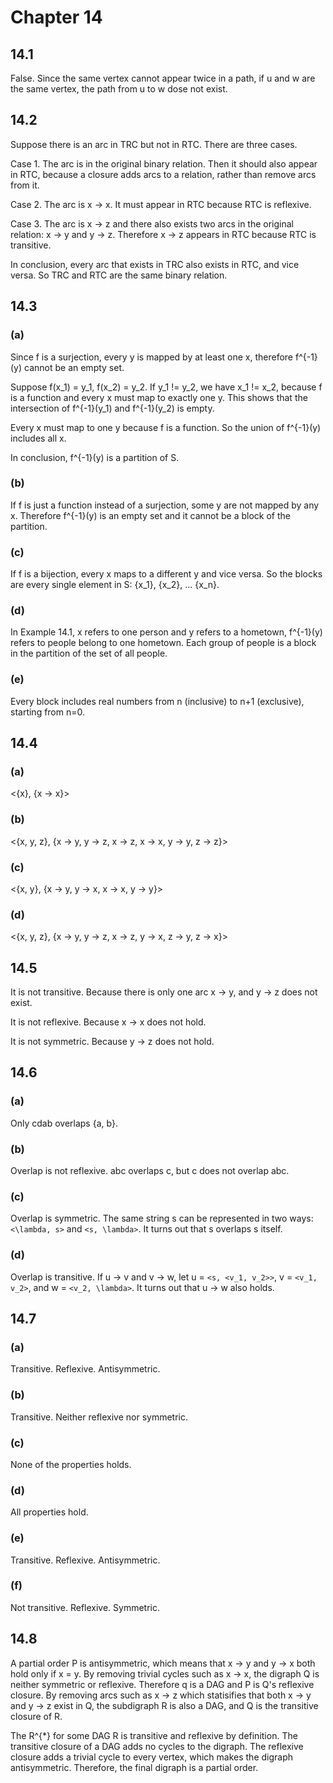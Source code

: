 # Chapter 14

## 14.1

False. Since the same vertex cannot appear twice in a path, if u and w are the same vertex, the path from u to w dose not exist.

## 14.2

Suppose there is an arc in TRC but not in RTC. There are three cases.

Case 1. The arc is in the original binary relation. Then it should also appear in RTC, because a closure adds arcs to a relation, rather than remove arcs from it.

Case 2. The arc is x -> x. It must appear in RTC because RTC is reflexive.

Case 3. The arc is x -> z and there also exists two arcs in the original relation: x -> y and y -> z. Therefore x -> z appears in RTC because RTC is transitive.

In conclusion, every arc that exists in TRC also exists in RTC, and vice versa. So TRC and RTC are the same binary relation.

## 14.3

### (a)

Since f is a surjection, every y is mapped by at least one x, therefore f^{-1}(y) cannot be an empty set.

Suppose f(x_1) = y_1, f(x_2) = y_2. If y_1 != y_2, we have x_1 != x_2, because f is a function and every x must map to exactly one y. This shows that the intersection of f^{-1}(y_1) and f^{-1}(y_2) is empty.

Every x must map to one y because f is a function. So the union of f^{-1}(y) includes all x.

In conclusion, f^{-1}(y) is a partition of S.

### (b)

If f is just a function instead of a surjection, some y are not mapped by any x. Therefore f^{-1}(y) is an empty set and it cannot be a block of the partition.

### (c)

If f is a bijection, every x maps to a different y and vice versa. So the blocks are every single element in S: {x_1}, {x_2}, ... {x_n}.

### (d)

In Example 14.1, x refers to one person and y refers to a hometown, f^{-1}(y) refers to people belong to one hometown. Each group of people is a block in the partition of the set of all people.

### (e)

Every block includes real numbers from n (inclusive) to n+1 (exclusive), starting from n=0.

## 14.4

### (a)

<{x}, {x -> x}>

### (b)

<{x, y, z}, {x -> y, y -> z, x -> z, x -> x, y -> y, z -> z}>

### (c)

<{x, y}, {x -> y, y -> x, x -> x, y -> y}>

### (d)

<{x, y, z}, {x -> y, y -> z, x -> z, y -> x, z -> y, z -> x}>

## 14.5

It is not transitive. Because there is only one arc x -> y, and y -> z does not exist.

It is not reflexive. Because x -> x does not hold.

It is not symmetric. Because y -> z does not hold.

## 14.6

### (a)

Only cdab overlaps {a, b}.

### (b)

Overlap is not reflexive. abc overlaps c, but c does not overlap abc.

### (c)

Overlap is symmetric. The same string s can be represented in two ways: `<\lambda, s>` and `<s, \lambda>`. It turns out that s overlaps s itself.

### (d)

Overlap is transitive. If u -> v and v -> w, let u = `<s, <v_1, v_2>>`, v = `<v_1, v_2>`, and w = `<v_2, \lambda>`. It turns out that u -> w also holds.

## 14.7

### (a)

Transitive. Reflexive. Antisymmetric.

### (b)

Transitive. Neither reflexive nor symmetric.

### (c)

None of the properties holds.

### (d)

All properties hold.

### (e)

Transitive. Reflexive. Antisymmetric.

### (f)

Not transitive. Reflexive. Symmetric.

## 14.8

A partial order P is antisymmetric, which means that x -> y and y -> x both hold only if x = y. By removing trivial cycles such as x -> x, the digraph Q is neither symmetric or reflexive. Therefore q is a DAG and P is Q's reflexive closure. By removing arcs such as x -> z which statisifies that both x -> y and y -> z exist in Q, the subdigraph R is also a DAG, and Q is the transitive closure of R.

The R^{*} for some DAG R is transitive and reflexive by definition. The transitive closure of a DAG adds no cycles to the digraph. The reflexive closure adds a trivial cycle to every vertex, which makes the digraph antisymmetric. Therefore, the final digraph is a partial order.
